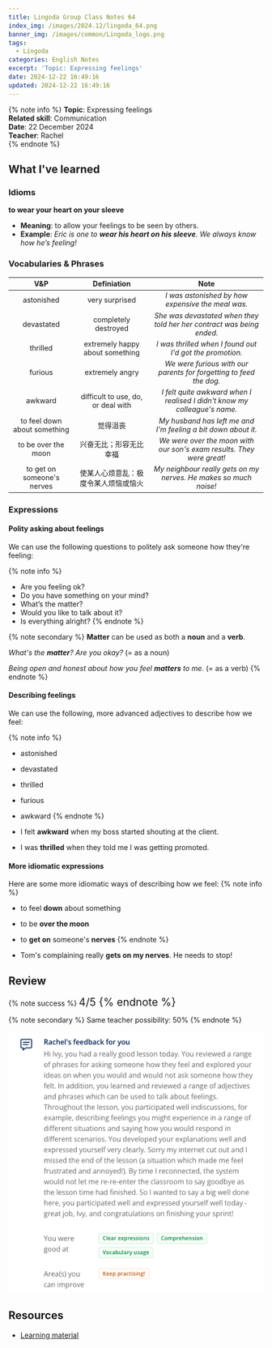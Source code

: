 ```yaml
---
title: Lingoda Group Class Notes 64
index_img: /images/2024.12/lingoda_64.png
banner_img: /images/common/Lingoda_logo.png
tags:
  - Lingoda
categories: English Notes
excerpt: 'Topic: Expressing feelings'
date: 2024-12-22 16:49:16
updated: 2024-12-22 16:49:16
---
```


{% note info %}
**Topic**: Expressing feelings  
**Related skill**: Communication    
**Date**: 22 December 2024  
**Teacher**: Rachel  
{% endnote %}

## What I've learned

### Idioms
**to wear your heart on your sleeve**

- **Meaning**: to allow your feelings to be seen by others.
- **Example**: *Eric is one to **wear his heart on his sleeve**. We always know how he’s feeling!*

### Vocabularies & Phrases

|             V&P              |             Definiation              |                                   Note                                    |
| :--------------------------: | :----------------------------------: | :-----------------------------------------------------------------------: |
|          astonished          |            very surprised            |             *I was astonished by how expensive the meal was.*             |
|          devastated          |         completely destroyed         |   *She was devastated when they told her her contract was being ended.*   |
|           thrilled           |   extremely happy about something    |         *I was thrilled when I found out I'd got the promotion.*          |
|           furious            |           extremely angry            |    *We were furious with our parents for forgetting to feed the dog.*     |
|           awkward            |  difficult to use, do, or deal with  | *I felt quite awkward when I realised I didn't know my colleague's name.* |
| to feel down about something |               觉得沮丧               |       *My husband has left me and I'm feeling a bit down about it.*       |
|     to be over the moon      |        兴奋无比；形容无比幸福        |   *We were over the moon with our son's exam results. They were great!*   |
|  to get on someone's nerves  | 使某人心烦意乱：极度令某人烦恼或恼火 |     *My neighbour really gets on my nerves. He makes so much noise!*      |

### Expressions

#### Polity asking about feelings

We can use the following questions to politely ask someone how they're feeling:

{% note info %}
- Are you feeling ok?
- Do you have something on your mind?
- What’s the matter?
- Would you like to talk about it?
- Is everything alright?
{% endnote %}
 
{% note secondary %}
**Matter** can be used as both a **noun** and a **verb**.

*What's the **matter**? Are you okay?* (= as a noun)

*Being open and honest about how you feel **matters** to me.* (= as a verb)
{% endnote %}

#### Describing feelings
We can use the following, more advanced adjectives to describe how we feel:

{% note info %}
- astonished
- devastated
- thrilled
- furious
- awkward
{% endnote %}

- I felt **awkward** when my boss started shouting at the client.
- I was **thrilled** when they told me I was getting promoted.
 
#### More idiomatic expressions
Here are some more idiomatic ways of describing how we feel:
{% note info %}
- to feel **down** about something
- to be **over the moon**
- to **get on** someone's **nerves**
{% endnote %}

- Tom's complaining really **gets on my nerves**. He needs to stop!

## Review

{% note success %}
<span style="font-size:1.5em;">
4/5
<span>
{% endnote %}

{% note secondary %}
<span style="font-size:1em;">
Same teacher possibility: 50%
<span>
{% endnote %}

![Feedback from Teacher](/images/2024.12/lingoda_64_feedback.png)

## Resources
- [Learning material](https://learn.lingoda.com/english/learning-materials/674af729d6628/source/download)
